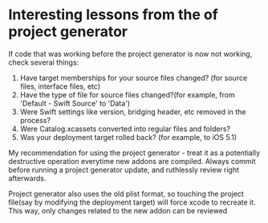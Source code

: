 

# Interesting lessons from the of project generator

If code that was working before the project generator is now not working, check
several things:

1. Have target memberships for your source files changed? (for source files,
   interface files, etc)
2. Have the type of file for source files changed?(for example, from 'Default -
   Swift Source' to 'Data')
3. Were Swift settings like version, bridging header, etc removed in the
   process?
4. Were Catalog.xcassets converted into regular files and folders?
5. Was your deployment target rolled back? (for example, to iOS 5.1)

My recommendation for using the project generator - treat it as a potentially
destructive operation everytime new addons are compiled. Always commit before
running a project generator update, and ruthlessly review right afterwards.

Project generator also uses the old plist format, so touching the project
file(say by modifying the deployment target) will force xcode to recreate it.
This way, only changes related to the new addon can be reviewed


